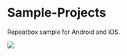 Sample-Projects
===============

Repeatbox sample for Android and iOS.

![](https://raw.github.com/smartface/Sample-Projects/master/Repeatbox/Repeatbox-ss.png)

